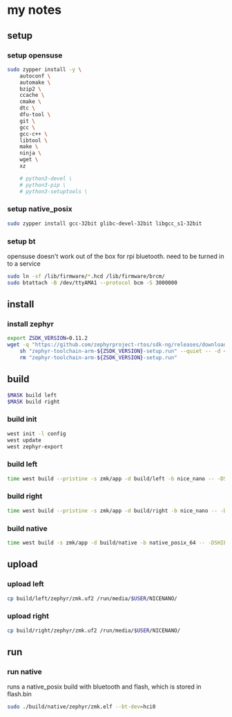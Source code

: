 # my notes

## setup

### setup opensuse

~~~bash
sudo zypper install -y \
    autoconf \
    automake \
    bzip2 \
    ccache \
    cmake \
    dtc \
    dfu-tool \
    git \
    gcc \
    gcc-c++ \
    libtool \
    make \
    ninja \
    wget \
    xz

    # python3-devel \
    # python3-pip \
    # python3-setuptools \
~~~

### setup native_posix

~~~bash
sudo zypper install gcc-32bit glibc-devel-32bit libgcc_s1-32bit
~~~

### setup bt

opensuse doesn't work out of the box for rpi bluetooth. need to be turned in to a service

~~~bash
sudo ln -sf /lib/firmware/*.hcd /lib/firmware/brcm/
sudo btattach -B /dev/ttyAMA1 --protocol bcm -S 3000000
~~~

## install

### install zephyr

~~~bash
export ZSDK_VERSION=0.11.2
wget -q "https://github.com/zephyrproject-rtos/sdk-ng/releases/download/v${ZSDK_VERSION}/zephyr-toolchain-arm-${ZSDK_VERSION}-setup.run" && \
    sh "zephyr-toolchain-arm-${ZSDK_VERSION}-setup.run" --quiet -- -d ~/.local/zephyr-sdk-${ZSDK_VERSION} && \
    rm "zephyr-toolchain-arm-${ZSDK_VERSION}-setup.run"
~~~

## build

~~~bash
$MASK build left
$MASK build right
~~~

### build init

~~~bash
west init -l config
west update
west zephyr-export
~~~

### build left

~~~bash
time west build --pristine -s zmk/app -d build/left -b nice_nano -- -DSHIELD=lily58_left -DZMK_CONFIG=$PWD/config
~~~

### build right

~~~bash
time west build --pristine -s zmk/app -d build/right -b nice_nano -- -DSHIELD=lily58_right -DZMK_CONFIG=$PWD/config
~~~

### build native

~~~bash
time west build -s zmk/app -d build/native -b native_posix_64 -- -DSHIELD=zmk_linux -DZMK_CONFIG=$PWD/native_posix_config
~~~

## upload

### upload left

~~~bash
cp build/left/zephyr/zmk.uf2 /run/media/$USER/NICENANO/
~~~

### upload right

~~~bash
cp build/right/zephyr/zmk.uf2 /run/media/$USER/NICENANO/
~~~

## run

### run native

runs a native_posix build with bluetooth and flash, which is stored in flash.bin

~~~bash
sudo ./build/native/zephyr/zmk.elf --bt-dev=hci0
~~~
